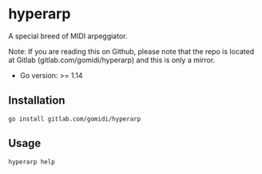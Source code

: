# hyperarp

A special breed of MIDI arpeggiator.

Note: If you are reading this on Github, please note that the repo is located at Gitlab (gitlab.com/gomidi/hyperarp) and this is only a mirror.

- Go version: >= 1.14

## Installation

    go install gitlab.com/gomidi/hyperarp

## Usage

    hyperarp help
    
